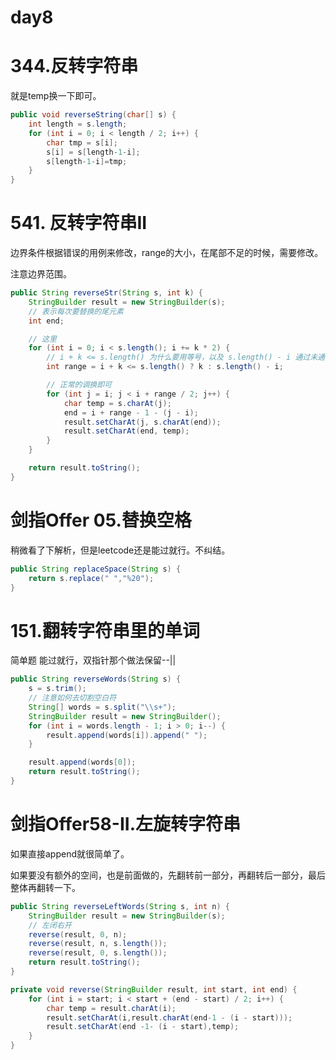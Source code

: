 # day8

# 344.反转字符串

就是temp换一下即可。

```java
public void reverseString(char[] s) {
    int length = s.length;
    for (int i = 0; i < length / 2; i++) {
        char tmp = s[i];
        s[i] = s[length-1-i];
        s[length-1-i]=tmp;
    }
}
```



# 541. 反转字符串II

边界条件根据错误的用例来修改，range的大小，在尾部不足的时候，需要修改。

注意边界范围。

```java
public String reverseStr(String s, int k) {
    StringBuilder result = new StringBuilder(s);
    // 表示每次要替换的尾元素
    int end;

    // 这里
    for (int i = 0; i < s.length(); i += k * 2) {
        // i + k <= s.length() 为什么要用等号，以及 s.length() - i 通过未通过的用例来修改
        int range = i + k <= s.length() ? k : s.length() - i;

        // 正常的调换即可
        for (int j = i; j < i + range / 2; j++) {
            char temp = s.charAt(j);
            end = i + range - 1 - (j - i);
            result.setCharAt(j, s.charAt(end));
            result.setCharAt(end, temp);
        }
    }

    return result.toString();
}
```

# 剑指Offer 05.替换空格

稍微看了下解析，但是leetcode还是能过就行。不纠结。

```java
public String replaceSpace(String s) {
    return s.replace(" ","%20");
}
```

# 151.翻转字符串里的单词

简单题 能过就行，双指针那个做法保留--||

```java
public String reverseWords(String s) {
    s = s.trim();
    // 注意如何去切割空白符
    String[] words = s.split("\\s+");
    StringBuilder result = new StringBuilder();
    for (int i = words.length - 1; i > 0; i--) {
        result.append(words[i]).append(" ");
    }

    result.append(words[0]);
    return result.toString();
}
```

# 剑指Offer58-II.左旋转字符串

如果直接append就很简单了。

如果要没有额外的空间，也是前面做的，先翻转前一部分，再翻转后一部分，最后整体再翻转一下。

```java
public String reverseLeftWords(String s, int n) {
    StringBuilder result = new StringBuilder(s);
    // 左闭右开
    reverse(result, 0, n);
    reverse(result, n, s.length());
    reverse(result, 0, s.length());
    return result.toString();
}

private void reverse(StringBuilder result, int start, int end) {
    for (int i = start; i < start + (end - start) / 2; i++) {
        char temp = result.charAt(i);
        result.setCharAt(i,result.charAt(end-1 - (i - start)));
        result.setCharAt(end -1- (i - start),temp);
    }
}
```

